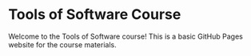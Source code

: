 # Tools of Software Course

Welcome to the Tools of Software course! This is a basic GitHub Pages website for the course materials.
